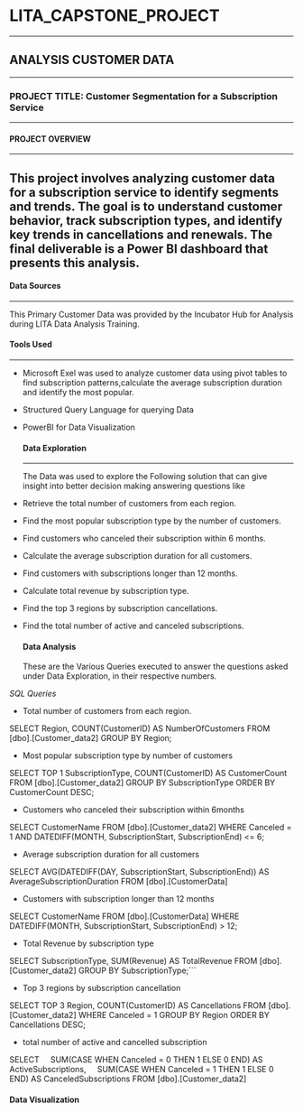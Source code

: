 # LITA_CAPSTONE_PROJECT
---
## ANALYSIS  CUSTOMER DATA
---
### PROJECT TITLE: Customer Segmentation for a Subscription Service 
---
#### PROJECT OVERVIEW
---
This project involves analyzing customer data for a subscription service to identify segments and trends. The goal is to understand customer behavior, track subscription types, and identify key trends in cancellations and renewals. The final deliverable is a Power BI dashboard that presents this analysis.
---
#### Data Sources 
---
This Primary Customer Data was provided by the Incubator Hub for Analysis during LITA Data Analysis Training.
#### Tools Used
---
- Microsoft Exel was used to analyze customer data using pivot tables to find subscription patterns,calculate the average subscription duration and identify the most popular.
  
- Structured Query Language for querying Data

- PowerBI for Data Visualization

  #### Data Exploration
  ---
  The Data was used to explore the Following solution that can give insight into better decision making answering questions like
- Retrieve the total number of customers from each region.
- Find the most popular subscription type by the number of customers.
- Find customers who canceled their subscription within 6 months.
- Calculate the average subscription duration for all customers.
- Find customers with subscriptions longer than 12 months.
- Calculate total revenue by subscription type.
- Find the top 3 regions by subscription cancellations.
- Find the total number of active and canceled subscriptions.


  #### Data Analysis
  These are the Various Queries executed to answer the questions asked under Data Exploration, in their respective numbers.

*SQL Queries*
- Total number of customers from each region.
  
SELECT Region, COUNT(CustomerID) AS NumberOfCustomers
FROM [dbo].[Customer_data2]
GROUP BY Region;

- Most popular subscription type by number of customers

SELECT TOP 1 SubscriptionType, COUNT(CustomerID) AS CustomerCount
FROM [dbo].[Customer_data2]
GROUP BY SubscriptionType
ORDER BY CustomerCount DESC;

- Customers who canceled their subscription within 6months

SELECT CustomerName
FROM [dbo].[Customer_data2]
WHERE Canceled = 1
AND DATEDIFF(MONTH, SubscriptionStart, SubscriptionEnd) <= 6;

- Average subscription duration for all customers

SELECT AVG(DATEDIFF(DAY, SubscriptionStart, SubscriptionEnd)) AS AverageSubscriptionDuration
FROM [dbo].[CustomerData]

- Customers with subscription longer than 12 months

SELECT CustomerName
FROM [dbo].[CustomerData]
WHERE DATEDIFF(MONTH, SubscriptionStart, SubscriptionEnd) > 12;

- Total Revenue by subscription type

SELECT SubscriptionType, SUM(Revenue) AS TotalRevenue
FROM [dbo].[Customer_data2]
GROUP BY SubscriptionType;```

- Top 3 regions by subscription cancellation

SELECT TOP 3 Region, COUNT(CustomerID) AS Cancellations
FROM [dbo].[Customer_data2]
WHERE Canceled = 1
GROUP BY Region
ORDER BY Cancellations DESC;

- total number of active and cancelled subscription

SELECT 
    SUM(CASE WHEN Canceled = 0 THEN 1 ELSE 0 END) AS ActiveSubscriptions,
    SUM(CASE WHEN Canceled = 1 THEN 1 ELSE 0 END) AS CanceledSubscriptions
FROM [dbo].[Customer_data2]

  #### Data Visualization
  
